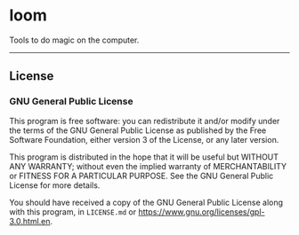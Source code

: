 # loom
Tools to do magic on the computer.

---

## License


### GNU General Public License

This program is free software: you can redistribute it and/or modify under the terms of the GNU General Public License as published by the Free Software Foundation, either version 3 of the License, or any later version.

This program is distributed in the hope that it will be useful but WITHOUT ANY WARRANTY; without even the implied warranty of MERCHANTABILITY or FITNESS FOR A PARTICULAR PURPOSE. See the GNU General Public License for more details.

You should have received a copy of the GNU General Public License along with this program, in `LICENSE.md` or <https://www.gnu.org/licenses/gpl-3.0.html.en>.
